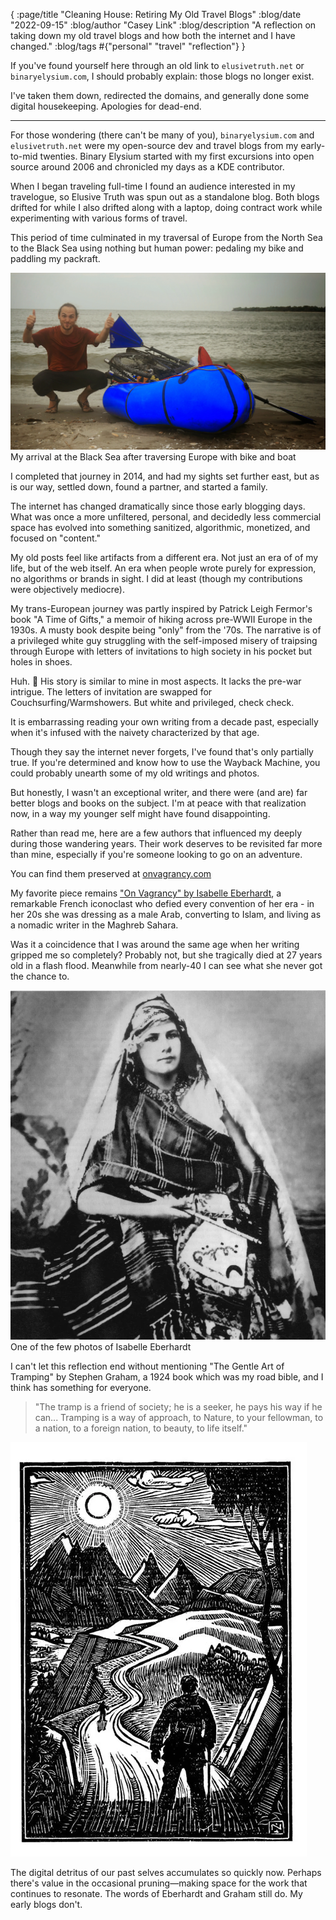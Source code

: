 {
    :page/title  "Cleaning House: Retiring My Old Travel Blogs"
    :blog/date "2022-09-15"
    :blog/author "Casey Link"
    :blog/description "A reflection on taking down my old travel blogs and how both the internet and I have changed."
    :blog/tags #{"personal" "travel" "reflection"}
}

If you've found yourself here through an old link to `elusivetruth.net` or `binaryelysium.com`, I should probably explain: those blogs no longer exist.

I've taken them down, redirected the domains, and generally done some digital housekeeping. Apologies for dead-end.

---

For those wondering (there can't be many of you), `binaryelysium.com` and `elusivetruth.net` were my open-source dev and travel blogs from my early-to-mid twenties.
Binary Elysium started with my first excursions into open source around 2006 and chronicled my days as a KDE contributor.

When I began traveling full-time I found an audience interested in my travelogue, so Elusive Truth was spun out as a standalone blog.
Both blogs drifted for while I also drifted along with a laptop, doing contract work while experimenting with various forms of travel.

This period of time culminated in my traversal of Europe from the North Sea to the Black Sea using nothing but human power: pedaling my bike and paddling my packraft.

![A man giving thumbs up next to a blue inflatable raft with a bicycle strapped on top at a beach.](blacksea1@2x.webp)
My arrival at the Black Sea after traversing Europe with bike and boat

I completed that journey in 2014, and had my sights set further east, but as is our way, settled down, found a partner, and started a family.

The internet has changed dramatically since those early blogging days.
What was once a more unfiltered, personal, and decidedly less commercial space has evolved into something sanitized, algorithmic, monetized, and focused on "content."

My old posts feel like artifacts from a different era. Not just an era of of my life, but of the web itself.
An era when people wrote purely for expression, no algorithms or brands in sight. I did at least (though my contributions were objectively mediocre).

My trans-European journey was partly inspired by Patrick Leigh Fermor's book "A Time of Gifts," a memoir of hiking across pre-WWII Europe in the 1930s.
A musty book despite being "only" from the '70s. 
The narrative is of a privileged white guy struggling with the self-imposed misery of traipsing through Europe with letters of invitations to high society
in his pocket but holes in shoes. 

Huh. 🤔 His story is similar to mine in most aspects. It lacks the pre-war intrigue. The letters of invitation are swapped for Couchsurfing/Warmshowers. But white and privileged, check check.

It is embarrassing reading your own writing from a decade past, especially when it's infused with the naivety characterized by that age.

Though they say the internet never forgets, I've found that's only partially true.
If you're determined and know how to use the Wayback Machine, you could probably unearth some of my old writings and photos.

But honestly, I wasn't an exceptional writer, and there were (and are) far better blogs and books on the subject.
I'm at peace with that realization now, in a way my younger self might have found disappointing.

Rather than read me, here are a few authors that influenced my deeply during those wandering years.
Their work deserves to be revisited far more than mine, especially if you're someone looking to go on an adventure.

You can find them preserved at [onvagrancy.com](https://onvagrancy.com)

My favorite piece remains ["On Vagrancy" by Isabelle Eberhardt][isabelle1], a remarkable French iconoclast who defied every convention of her era - in her 20s she was dressing as a male Arab, converting to Islam, and living as a nomadic writer in the Maghreb Sahara.

[isabelle1]: https://onvagrancy.com/isabelle/vagrancy.html

Was it a coincidence that I was around the same age when her writing gripped me so completely? Probably not, but she tragically died at 27 years old in a flash flood. Meanwhile from nearly-40 I can see what she never got the chance to.

![](eberhardt@2x.webp)
One of the few photos of Isabelle Eberhardt

I can't let this reflection end without mentioning "The Gentle Art of Tramping" by Stephen Graham, a 1924 book which was my road bible, and I think has something for everyone.

> "The tramp is a friend of society; he is a seeker, he pays his way if he can... Tramping is a way of approach, to Nature, to your fellowman, to a nation, to a foreign nation, to beauty, to life itself."

![A person with a walking stick stands on a winding path leading through hills toward distant mountains under a bright sun, with another figure walking ahead.](gentle.webp)

The digital detritus of our past selves accumulates so quickly now.
Perhaps there's value in the occasional pruning—making space for the work that continues to resonate.
The words of Eberhardt and Graham still do. My early blogs don't.
